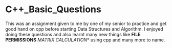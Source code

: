 # C++_Basic_Questions
This was an assignment given to me by one of my senior to practice and get good hand on cpp before starting Data Structures and Algorithm.
I enjoyed doing these questions and also learnt many new things like **FILE PERMISSIONS** *MATRIX CALCULATION** using cpp and many more to name.
